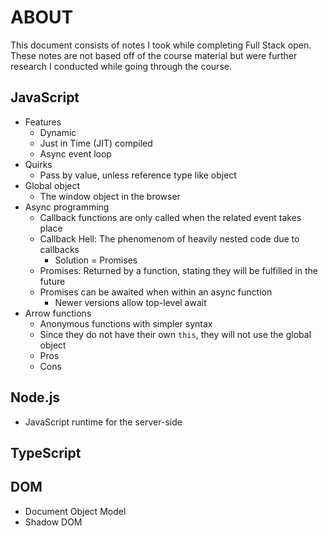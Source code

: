 # ABOUT
This document consists of notes I took while completing Full Stack open. These notes are not based off of the course material but were further research I conducted while going through the course.

## JavaScript
- Features
    - Dynamic
    - Just in Time (JIT) compiled
    - Async event loop
- Quirks
    - Pass by value, unless reference type like object
- Global object
    - The window object in the browser
- Async programming
    - Callback functions are only called when the related event takes place
    - Callback Hell: The phenomenom of heavily nested code due to callbacks
        - Solution = Promises
    - Promises: Returned by a function, stating they will be fulfilled in the future
    - Promises can be awaited when within an async function
        - Newer versions allow top-level await
- Arrow functions
    - Anonymous functions with simpler syntax
    - Since they do not have their own `this`, they will not use the global object
    - Pros
    - Cons

## Node.js
- JavaScript runtime for the server-side
## TypeScript

## DOM
- Document Object Model
- Shadow DOM